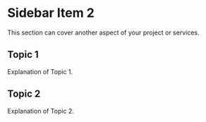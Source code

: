 # Sidebar Item 2

This section can cover another aspect of your project or services.

## Topic 1

Explanation of Topic 1.

## Topic 2

Explanation of Topic 2.